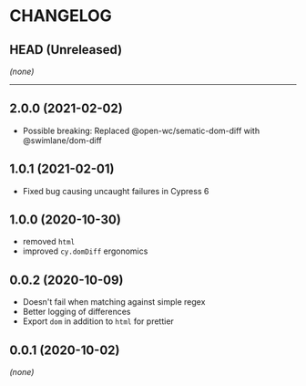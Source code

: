 CHANGELOG
=========

## HEAD (Unreleased)
_(none)_

---

## 2.0.0 (2021-02-02)
* Possible breaking: Replaced @open-wc/sematic-dom-diff with @swimlane/dom-diff

## 1.0.1 (2021-02-01)
* Fixed bug causing uncaught failures in Cypress 6

## 1.0.0 (2020-10-30)
* removed `html`
* improved `cy.domDiff` ergonomics

## 0.0.2 (2020-10-09)
* Doesn't fail when matching against simple regex
* Better logging of differences
* Export `dom` in addition to `html` for prettier

## 0.0.1 (2020-10-02)
_(none)_

